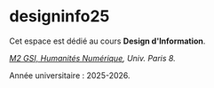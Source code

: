 # designinfo25

Cet espace est dédié au cours **Design d'Information**.

*[M2 GSI, Humanités Numérique](https://humanites-numeriques.univ-paris8.fr/-Master-GSI-), Univ. Paris 8.*


Année universitaire : 2025-2026.
